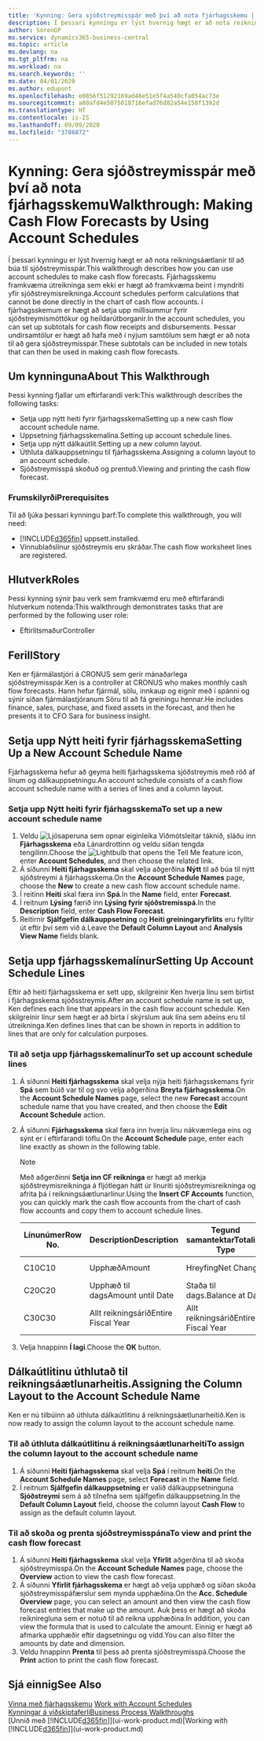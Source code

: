 ```yaml
---
title: 'Kynning: Gera sjóðstreymisspár með því að nota fjárhagsskemu | Microsoft Docs'
description: Í þessari kynningu er lýst hvernig hægt er að nota reikningsáætlanir til að búa til sjóðstreymisspár. Fjárhagsskemu framkvæma útreikninga sem ekki er hægt að framkvæma beint í myndriti yfir sjóðstreymisreikninga. í fjárhagsskemum er hægt að setja upp millisummur fyrir sjóðstreymismóttökur og heildarútborganir. Þessar undirsamtölur er hægt að hafa með í nýjum samtölum sem hægt er að nota til að gera sjóðstreymisspár.
author: SorenGP
ms.service: dynamics365-business-central
ms.topic: article
ms.devlang: na
ms.tgt_pltfrm: na
ms.workload: na
ms.search.keywords: ''
ms.date: 04/01/2020
ms.author: edupont
ms.openlocfilehash: e0856f51292169ad46e51e5f4a540cfa054ac73e
ms.sourcegitcommit: a80afd4e5075018716efad76d82a54e158f1392d
ms.translationtype: HT
ms.contentlocale: is-IS
ms.lasthandoff: 09/09/2020
ms.locfileid: "3786872"
---
```

# <a name="walkthrough-making-cash-flow-forecasts-by-using-account-schedules"></a><span data-ttu-id="183f7-106">Kynning: Gera sjóðstreymisspár með því að nota fjárhagsskemu</span><span class="sxs-lookup"><span data-stu-id="183f7-106">Walkthrough: Making Cash Flow Forecasts by Using Account Schedules</span></span>
<span data-ttu-id="183f7-107">Í þessari kynningu er lýst hvernig hægt er að nota reikningsáætlanir til að búa til sjóðstreymisspár.</span><span class="sxs-lookup"><span data-stu-id="183f7-107">This walkthrough describes how you can use account schedules to make cash flow forecasts.</span></span> <span data-ttu-id="183f7-108">Fjárhagsskemu framkvæma útreikninga sem ekki er hægt að framkvæma beint í myndriti yfir sjóðstreymisreikninga.</span><span class="sxs-lookup"><span data-stu-id="183f7-108">Account schedules perform calculations that cannot be done directly in the chart of cash flow accounts.</span></span> <span data-ttu-id="183f7-109">í fjárhagsskemum er hægt að setja upp millisummur fyrir sjóðstreymismóttökur og heildarútborganir.</span><span class="sxs-lookup"><span data-stu-id="183f7-109">In the account schedules, you can set up subtotals for cash flow receipts and disbursements.</span></span> <span data-ttu-id="183f7-110">Þessar undirsamtölur er hægt að hafa með í nýjum samtölum sem hægt er að nota til að gera sjóðstreymisspár.</span><span class="sxs-lookup"><span data-stu-id="183f7-110">These subtotals can be included in new totals that can then be used in making cash flow forecasts.</span></span>  

## <a name="about-this-walkthrough"></a><span data-ttu-id="183f7-111">Um kynninguna</span><span class="sxs-lookup"><span data-stu-id="183f7-111">About This Walkthrough</span></span>  
<span data-ttu-id="183f7-112">Þessi kynning fjallar um eftirfarandi verk:</span><span class="sxs-lookup"><span data-stu-id="183f7-112">This walkthrough describes the following tasks:</span></span>  

- <span data-ttu-id="183f7-113">Setja upp nýtt heiti fyrir fjárhagsskema</span><span class="sxs-lookup"><span data-stu-id="183f7-113">Setting up a new cash flow account schedule name.</span></span>  
- <span data-ttu-id="183f7-114">Uppsetning fjárhagsskemalína.</span><span class="sxs-lookup"><span data-stu-id="183f7-114">Setting up account schedule lines.</span></span>  
- <span data-ttu-id="183f7-115">Setja upp nýtt dálkaútlit.</span><span class="sxs-lookup"><span data-stu-id="183f7-115">Setting up a new column layout.</span></span>  
- <span data-ttu-id="183f7-116">Úthluta dálkauppsetningu til fjárhagsskema.</span><span class="sxs-lookup"><span data-stu-id="183f7-116">Assigning a column layout to an account schedule.</span></span>  
- <span data-ttu-id="183f7-117">Sjóðstreymisspá skoðuð og prentuð.</span><span class="sxs-lookup"><span data-stu-id="183f7-117">Viewing and printing the cash flow forecast.</span></span>  

### <a name="prerequisites"></a><span data-ttu-id="183f7-118">Frumskilyrði</span><span class="sxs-lookup"><span data-stu-id="183f7-118">Prerequisites</span></span>  
<span data-ttu-id="183f7-119">Til að ljúka þessari kynningu þarf:</span><span class="sxs-lookup"><span data-stu-id="183f7-119">To complete this walkthrough, you will need:</span></span>  

- [!INCLUDE[d365fin](includes/d365fin_md.md)] <span data-ttu-id="183f7-120">uppsett.</span><span class="sxs-lookup"><span data-stu-id="183f7-120">installed.</span></span>  
- <span data-ttu-id="183f7-121">Vinnublaðslínur sjóðstreymis eru skráðar.</span><span class="sxs-lookup"><span data-stu-id="183f7-121">The cash flow worksheet lines are registered.</span></span>  

## <a name="roles"></a><span data-ttu-id="183f7-122">Hlutverk</span><span class="sxs-lookup"><span data-stu-id="183f7-122">Roles</span></span>  
<span data-ttu-id="183f7-123">Þessi kynning sýnir þau verk sem framkvæmd eru með eftirfarandi hlutverkum notenda:</span><span class="sxs-lookup"><span data-stu-id="183f7-123">This walkthrough demonstrates tasks that are performed by the following user role:</span></span>  

- <span data-ttu-id="183f7-124">Eftirlitsmaður</span><span class="sxs-lookup"><span data-stu-id="183f7-124">Controller</span></span>  

## <a name="story"></a><span data-ttu-id="183f7-125">Ferill</span><span class="sxs-lookup"><span data-stu-id="183f7-125">Story</span></span>  
<span data-ttu-id="183f7-126">Ken er fjármálastjóri á CRONUS sem gerir mánaðarlega sjóðstreymisspár.</span><span class="sxs-lookup"><span data-stu-id="183f7-126">Ken is a controller at CRONUS who makes monthly cash flow forecasts.</span></span> <span data-ttu-id="183f7-127">Hann hefur fjármál, sölu, innkaup og eignir með í spánni og sýnir síðan fjármálastjóranum Söru til að fá greiningu hennar.</span><span class="sxs-lookup"><span data-stu-id="183f7-127">He includes finance, sales, purchase, and fixed assets in the forecast, and then he presents it to CFO Sara for business insight.</span></span>  

## <a name="setting-up-a-new-account-schedule-name"></a><span data-ttu-id="183f7-128">Setja upp Nýtt heiti fyrir fjárhagsskema</span><span class="sxs-lookup"><span data-stu-id="183f7-128">Setting Up a New Account Schedule Name</span></span>  
<span data-ttu-id="183f7-129">Fjárhagsskema hefur að geyma heiti fjárhagsskema sjóðstreymis með röð af línum og dálkauppsetningu.</span><span class="sxs-lookup"><span data-stu-id="183f7-129">An account schedule consists of a cash flow account schedule name with a series of lines and a column layout.</span></span>  

### <a name="to-set-up-a-new-account-schedule-name"></a><span data-ttu-id="183f7-130">Setja upp Nýtt heiti fyrir fjárhagsskema</span><span class="sxs-lookup"><span data-stu-id="183f7-130">To set up a new account schedule name</span></span>  

1.  <span data-ttu-id="183f7-131">Veldu ![Ljósaperuna sem opnar eiginleika Viðmótsleitar](media/ui-search/search_small.png "Segðu mér hvað þú vilt gera") táknið, sláðu inn **Fjárhagsskema** eða Lánardrottinn og veldu síðan tengda tengilinn.</span><span class="sxs-lookup"><span data-stu-id="183f7-131">Choose the ![Lightbulb that opens the Tell Me feature](media/ui-search/search_small.png "Tell me what you want to do") icon, enter **Account Schedules**, and then choose the related link.</span></span>  
2.  <span data-ttu-id="183f7-132">Á síðunni **Heiti fjárhagsskema** skal velja aðgerðina **Nýtt** til að búa til nýtt sjóðstreymi á fjárhagsskema.</span><span class="sxs-lookup"><span data-stu-id="183f7-132">On the **Account Schedule Names** page, choose the **New** to create a new cash flow account schedule name.</span></span>  
3.  <span data-ttu-id="183f7-133">Í reitinn **Heiti** skal færa inn **Spá**.</span><span class="sxs-lookup"><span data-stu-id="183f7-133">In the **Name** field, enter **Forecast**.</span></span>  
4.  <span data-ttu-id="183f7-134">Í reitnum **Lýsing** færið inn **Lýsing fyrir sjóðstremisspá**.</span><span class="sxs-lookup"><span data-stu-id="183f7-134">In the **Description** field, enter **Cash Flow Forecast**.</span></span>  
5.  <span data-ttu-id="183f7-135">Reitirnir **Sjálfgefin dálkauppsetning** og **Heiti greiningaryfirlits** eru fylltir út eftir því sem við á.</span><span class="sxs-lookup"><span data-stu-id="183f7-135">Leave the **Default Column Layout** and **Analysis View Name** fields blank.</span></span>  

## <a name="setting-up-account-schedule-lines"></a><span data-ttu-id="183f7-136">Setja upp fjárhagsskemalínur</span><span class="sxs-lookup"><span data-stu-id="183f7-136">Setting Up Account Schedule Lines</span></span>  
<span data-ttu-id="183f7-137">Eftir að heiti fjárhagsskema er sett upp, skilgreinir Ken hverja línu sem birtist í fjárhagsskema sjóðsstreymis.</span><span class="sxs-lookup"><span data-stu-id="183f7-137">After an account schedule name is set up, Ken defines each line that appears in the cash flow account schedule.</span></span> <span data-ttu-id="183f7-138">Ken skilgreinir línur sem hægt er að birta í skýrslum auk lína sem aðeins eru til útreikninga.</span><span class="sxs-lookup"><span data-stu-id="183f7-138">Ken defines lines that can be shown in reports in addition to lines that are only for calculation purposes.</span></span>  

### <a name="to-set-up-account-schedule-lines"></a><span data-ttu-id="183f7-139">Til að setja upp fjárhagsskemalínur</span><span class="sxs-lookup"><span data-stu-id="183f7-139">To set up account schedule lines</span></span>  

1.  <span data-ttu-id="183f7-140">Á síðunni **Heiti fjárhagsskema** skal velja nýja heiti fjárhagsskemans fyrir **Spá** sem búið var til og svo velja aðgerðina **Breyta fjárhagsskema**.</span><span class="sxs-lookup"><span data-stu-id="183f7-140">On the **Account Schedule Names** page, select the new **Forecast** account schedule name that you have created, and then choose the **Edit Account Schedule** action.</span></span>  
2.  <span data-ttu-id="183f7-141">Á síðunni **Fjárhagsskema** skal færa inn hverja línu nákvæmlega eins og sýnt er í eftirfarandi töflu.</span><span class="sxs-lookup"><span data-stu-id="183f7-141">On the **Account Schedule** page, enter each line exactly as shown in the following table.</span></span>  

    > [!NOTE]  
    >  <span data-ttu-id="183f7-142">Með aðgerðinni **Setja inn CF reikninga** er hægt að merkja sjóðstreymisreikninga á fljótlegan hátt úr línuriti sjóðstreymisreikninga og afrita þá í reikningsáætlunarlínur.</span><span class="sxs-lookup"><span data-stu-id="183f7-142">Using the **Insert CF Accounts** function, you can quickly mark the cash flow accounts from the chart of cash flow accounts and copy them to account schedule lines.</span></span>  

    |<span data-ttu-id="183f7-143">Línunúmer</span><span class="sxs-lookup"><span data-stu-id="183f7-143">Row No.</span></span>|<span data-ttu-id="183f7-144">Description</span><span class="sxs-lookup"><span data-stu-id="183f7-144">Description</span></span>|<span data-ttu-id="183f7-145">Tegund samantektar</span><span class="sxs-lookup"><span data-stu-id="183f7-145">Totaling Type</span></span>|<span data-ttu-id="183f7-146">Samantekt</span><span class="sxs-lookup"><span data-stu-id="183f7-146">Totaling</span></span>|<span data-ttu-id="183f7-147">Tegund línu</span><span class="sxs-lookup"><span data-stu-id="183f7-147">Row Type</span></span>|<span data-ttu-id="183f7-148">Tegund upphæðar</span><span class="sxs-lookup"><span data-stu-id="183f7-148">Amount Type</span></span>|<span data-ttu-id="183f7-149">Sýna</span><span class="sxs-lookup"><span data-stu-id="183f7-149">Show</span></span>|  
    |-------|-----------|-------------|--------|--------|-----------|----|
    |<span data-ttu-id="183f7-150">C10</span><span class="sxs-lookup"><span data-stu-id="183f7-150">C10</span></span>|<span data-ttu-id="183f7-151">Upphæð</span><span class="sxs-lookup"><span data-stu-id="183f7-151">Amount</span></span>|<span data-ttu-id="183f7-152">Hreyfing</span><span class="sxs-lookup"><span data-stu-id="183f7-152">Net Change</span></span>|<span data-ttu-id="183f7-153">Færslur</span><span class="sxs-lookup"><span data-stu-id="183f7-153">Entries</span></span>|<span data-ttu-id="183f7-154">Nettóupphæð</span><span class="sxs-lookup"><span data-stu-id="183f7-154">Net Amount</span></span>|<span data-ttu-id="183f7-155">Alltaf</span><span class="sxs-lookup"><span data-stu-id="183f7-155">Always</span></span>|  
    |<span data-ttu-id="183f7-156">C20</span><span class="sxs-lookup"><span data-stu-id="183f7-156">C20</span></span>|<span data-ttu-id="183f7-157">Upphæð til dags</span><span class="sxs-lookup"><span data-stu-id="183f7-157">Amount until Date</span></span>|<span data-ttu-id="183f7-158">Staða til dags.</span><span class="sxs-lookup"><span data-stu-id="183f7-158">Balance at Date</span></span>|<span data-ttu-id="183f7-159">Færslur</span><span class="sxs-lookup"><span data-stu-id="183f7-159">Entries</span></span>|<span data-ttu-id="183f7-160">Nettóupphæð</span><span class="sxs-lookup"><span data-stu-id="183f7-160">Net Amount</span></span>|<span data-ttu-id="183f7-161">Alltaf</span><span class="sxs-lookup"><span data-stu-id="183f7-161">Always</span></span>|  
    |<span data-ttu-id="183f7-162">C30</span><span class="sxs-lookup"><span data-stu-id="183f7-162">C30</span></span>|<span data-ttu-id="183f7-163">Allt reikningsárið</span><span class="sxs-lookup"><span data-stu-id="183f7-163">Entire Fiscal Year</span></span>|<span data-ttu-id="183f7-164">Allt reikningsárið</span><span class="sxs-lookup"><span data-stu-id="183f7-164">Entire Fiscal Year</span></span>|<span data-ttu-id="183f7-165">Færslur</span><span class="sxs-lookup"><span data-stu-id="183f7-165">Entries</span></span>|<span data-ttu-id="183f7-166">Nettóupphæð</span><span class="sxs-lookup"><span data-stu-id="183f7-166">Net Amount</span></span>|<span data-ttu-id="183f7-167">Alltaf</span><span class="sxs-lookup"><span data-stu-id="183f7-167">Always</span></span>|  

4.  <span data-ttu-id="183f7-168">Velja hnappinn **Í lagi**.</span><span class="sxs-lookup"><span data-stu-id="183f7-168">Choose the **OK** button.</span></span>  

## <a name="assigning-the-column-layout-to-the-account-schedule-name"></a><span data-ttu-id="183f7-169">Dálkaútlitinu úthlutað til reikningsáætlunarheitis.</span><span class="sxs-lookup"><span data-stu-id="183f7-169">Assigning the Column Layout to the Account Schedule Name</span></span>  
<span data-ttu-id="183f7-170">Ken er nú tilbúinn að úthluta dálkaútlitinu á reikningsáætlunarheitið.</span><span class="sxs-lookup"><span data-stu-id="183f7-170">Ken is now ready to assign the column layout to the account schedule name.</span></span>  

### <a name="to-assign-the-column-layout-to-the-account-schedule-name"></a><span data-ttu-id="183f7-171">Til að úthluta dálkaútlitinu á reikningsáætlunarheiti</span><span class="sxs-lookup"><span data-stu-id="183f7-171">To assign the column layout to the account schedule name</span></span>  

1.  <span data-ttu-id="183f7-172">Á síðunni **Heiti fjárhagsskema** skal velja **Spá** í reitnum **heiti**.</span><span class="sxs-lookup"><span data-stu-id="183f7-172">On the **Account Schedule Names** page, select **Forecast** in the **Name** field.</span></span>  
2.  <span data-ttu-id="183f7-173">Í reitnum **Sjálfgefin dálkauppsetning** er valið dálkauppsetninguna **Sjóðstreymi** sem á að tilnefna sem sjálfgefin dálkauppsetning.</span><span class="sxs-lookup"><span data-stu-id="183f7-173">In the **Default Column Layout** field, choose the column layout **Cash Flow** to assign as the default column layout.</span></span>  

### <a name="to-view-and-print-the-cash-flow-forecast"></a><span data-ttu-id="183f7-174">Til að skoða og prenta sjóðstreymisspána</span><span class="sxs-lookup"><span data-stu-id="183f7-174">To view and print the cash flow forecast</span></span>  
1.  <span data-ttu-id="183f7-175">Á síðunni **Heiti fjárhagsskema** skal velja **Yfirlit** aðgerðina til að skoða sjóðstreymisspá.</span><span class="sxs-lookup"><span data-stu-id="183f7-175">On the **Account Schedule Names** page, choose the **Overview** action to view the cash flow forecast.</span></span>  
2.  <span data-ttu-id="183f7-176">Á síðunni **Yfirlit fjárhagsskema** er hægt að velja upphæð og síðan skoða sjóðstreymisspáfærslur sem mynda upphæðina.</span><span class="sxs-lookup"><span data-stu-id="183f7-176">On the **Acc. Schedule Overview** page, you can select an amount and then view the cash flow forecast entries that make up the amount.</span></span> <span data-ttu-id="183f7-177">Auk þess er hægt að skoða reikniregluna sem er notuð til að reikna upphæðina.</span><span class="sxs-lookup"><span data-stu-id="183f7-177">In addition, you can view the formula that is used to calculate the amount.</span></span> <span data-ttu-id="183f7-178">Einnig er hægt að afmarka upphæðir eftir dagsetningu og vídd.</span><span class="sxs-lookup"><span data-stu-id="183f7-178">You can also filter the amounts by date and dimension.</span></span>  
3.  <span data-ttu-id="183f7-179">Veldu hnappinn **Prenta** til þess að prenta sjóðstreymisspá.</span><span class="sxs-lookup"><span data-stu-id="183f7-179">Choose the **Print** action to print the cash flow forecast.</span></span>  

## <a name="see-also"></a><span data-ttu-id="183f7-180">Sjá einnig</span><span class="sxs-lookup"><span data-stu-id="183f7-180">See Also</span></span>  
 <span data-ttu-id="183f7-181">[Vinna með fjárhagsskemu](bi-how-work-account-schedule.md) </span><span class="sxs-lookup"><span data-stu-id="183f7-181">[Work with Account Schedules](bi-how-work-account-schedule.md) </span></span>  
 [<span data-ttu-id="183f7-182">Kynningar á viðskiptaferli</span><span class="sxs-lookup"><span data-stu-id="183f7-182">Business Process Walkthroughs</span></span>](walkthrough-business-process-walkthroughs.md)  
 <span data-ttu-id="183f7-183">[Unnið með [!INCLUDE[d365fin](includes/d365fin_md.md)]](ui-work-product.md)</span><span class="sxs-lookup"><span data-stu-id="183f7-183">[Working with [!INCLUDE[d365fin](includes/d365fin_md.md)]](ui-work-product.md)</span></span>
